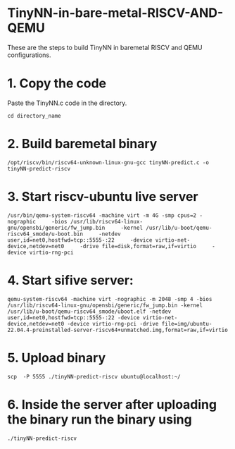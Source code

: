 # TinyNN-in-bare-metal-RISCV-AND-QEMU
These are the steps to build TinyNN in baremetal RISCV and QEMU configurations.
# 1. Copy the code
Paste the TinyNN.c code in the directory.
```
cd directory_name
```
# 2. Build baremetal binary
```
/opt/riscv/bin/riscv64-unknown-linux-gnu-gcc tinyNN-predict.c -o tinyNN-predict-riscv
```
# 3. Start riscv-ubuntu live server
```
/usr/bin/qemu-system-riscv64 -machine virt -m 4G -smp cpus=2 -nographic     -bios /usr/lib/riscv64-linux-gnu/opensbi/generic/fw_jump.bin     -kernel /usr/lib/u-boot/qemu-riscv64_smode/u-boot.bin     -netdev user,id=net0,hostfwd=tcp::5555-:22     -device virtio-net-device,netdev=net0     -drive file=disk,format=raw,if=virtio     -device virtio-rng-pci
```
# 4. Start sifive server:
```
qemu-system-riscv64 -machine virt -nographic -m 2048 -smp 4 -bios /usr/lib/riscv64-linux-gnu/opensbi/generic/fw_jump.bin -kernel /usr/lib/u-boot/qemu-riscv64_smode/uboot.elf -netdev user,id=net0,hostfwd=tcp::5555-:22 -device virtio-net-device,netdev=net0 -device virtio-rng-pci -drive file=img/ubuntu-22.04.4-preinstalled-server-riscv64+unmatched.img,format=raw,if=virtio
```
# 5. Upload binary
```
scp  -P 5555 ./tinyNN-predict-riscv ubuntu@localhost:~/
```
# 6. Inside the server after uploading the binary run the binary using
```
./tinyNN-predict-riscv
```
